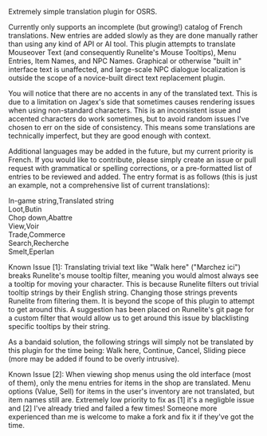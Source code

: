 Extremely simple translation plugin for OSRS.

Currently only supports an incomplete (but growing!) catalog of French translations. New entries are added slowly as they are done manually rather than using any kind of API or AI tool. This plugin attempts to translate Mouseover Text (and consequently Runelite's Mouse Tooltips), Menu Entries, Item Names, and NPC Names. Graphical or otherwise "built in" interface text is unaffected, and large-scale NPC dialogue localization is outside the scope of a novice-built direct text replacement plugin.

You will notice that there are no accents in any of the translated text. This is due to a limitation on Jagex's side that sometimes causes rendering issues when using non-standard characters. This is an inconsistent issue and accented characters do work sometimes, but to avoid random issues I've chosen to err on the side of consistency. This means some translations are technically imperfect, but they are good enough with context.

Additional languages may be added in the future, but my current priority is French. If you would like to contribute, please simply create an issue or pull request with grammatical or spelling corrections, or a pre-formatted list of entries to be reviewed and added. The entry format is as follows (this is just an example, not a comprehensive list of current translations):

In-game string,Translated string<br>
Loot,Butin<br>
Chop down,Abattre<br>
View,Voir<br>
Trade,Commerce<br>
Search,Recherche<br>
Smelt,Eperlan

Known Issue [1]: Translating trivial text like "Walk here" ("Marchez ici") breaks Runelite's mouse tooltip filter, meaning you would almost always see a tooltip for moving your character. This is because Runelite filters out trivial tooltip strings by their English string. Changing those strings prevents Runelite from filtering them. It is beyond the scope of this plugin to attempt to get around this. A suggestion has been placed on Runelite's git page for a custom filter that would allow us to get around this issue by blacklisting specific tooltips by their string.

As a bandaid solution, the following strings will simply not be translated by this plugin for the time being: Walk here, Continue, Cancel, Sliding piece (more may be added if found to be overly intrusive).

Known Issue [2]: When viewing shop menus using the old interface (most of them), only the menu entries for items in the shop are translated. Menu options (Value, Sell) for items in the user's inventory are not translated, but item names still are. Extremely low priority to fix as [1] it's a negligble issue and [2] I've already tried and failed a few times! Someone more experienced than me is welcome to make a fork and fix it if they've got the time.
